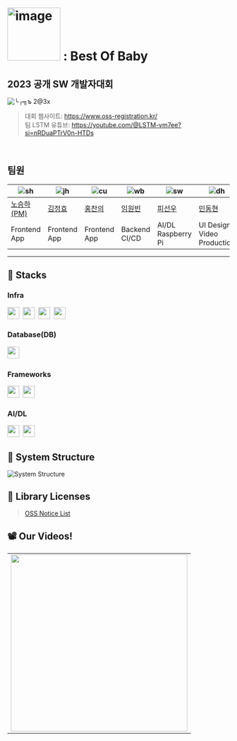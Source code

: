 # <img width="120" alt="image" src="https://github.com/LSTM2023/.github/assets/87134427/6dd0f374-364f-4077-9bdc-1a5105884bbe"> : Best Of Baby

## 2023 공개 SW 개발자대회

![└┌╗ъ 2@3x](https://github.com/LSTM2023/.github/assets/87134427/68e31f2f-1acb-4ae5-af64-415cf634b81a)

> 대회 웹사이트: https://www.oss-registration.kr/ <br>
> 팀 LSTM 유튜브: https://youtube.com/@LSTM-vm7ee?si=nRDuaPTrV0n-HTDs

<br>


## 팀원

| ![sh](https://github.com/LSTM2023/.github/assets/87134443/5e4a3ab9-3995-4788-a00e-6703f8427524) | ![jh](https://github.com/LSTM2023/.github/assets/87134443/02e46474-268e-4324-9098-c5ca189213a8) | ![cu](https://github.com/LSTM2023/.github/assets/87134443/04fdaa22-9bda-4902-a711-ffa96526dbd9) | ![wb](https://github.com/LSTM2023/.github/assets/87134443/df2ccbe5-18e0-4633-9a6b-c1033b72be43) | ![sw](https://github.com/LSTM2023/.github/assets/87134443/6abc05e7-7570-4fa3-b4b1-5dbcafae6059) | ![dh](https://github.com/LSTM2023/.github/assets/87134443/348d9def-1c2b-495b-b88f-17660ec182c9) |
| ----------------------------------------------------------------------------------------------- | ----------------------------------------------------------------------------------------------- | ----------------------------------------------------------------------------------------------- | ----------------------------------------------------------------------------------------------- | ----------------------------------------------------------------------------------------------- | ----------------------------------------------------------------------------------------------- |
| [노승하(PM)](https://github.com/seungha164)                                                     | [김정효](https://github.com/jjanghyo)                                                           | [홍찬의](https://github.com/hcu55)                                                              | [임원빈](https://github.com/Mmm2927)                                                            | [피선우](https://github.com/SunWoo98Pi)                                                         | [민동현](mailto:steven8060@naver.com)                                                           |
| Frontend<br/> App                                                                     | Frontend<br/> App                                                                    | Frontend<br/> App                                                                    | Backend<br/> CI/CD                                                 | AI/DL<br/> Raspberry Pi                                         | UI Design<br/> Video Production                                                                    |

---

## 🚀 Stacks

### Infra

<p>
  <img height=27em src="https://img.shields.io/badge/Raspberry Pi-A22846?style=flat&logo=Raspberry Pi&logoColor=white"/></a>&nbsp
  <img height=27em src="https://img.shields.io/badge/Amazon EC2-FF9900?style=flat&logo=Amazon EC2&logoColor=white"/></a>&nbsp
  <img height=27em src="https://img.shields.io/badge/Firebase Cloud Messaging-FFCA28?style=flat&logo=Firebase&logoColor=white"/></a>&nbsp
  <img height=27em src="https://img.shields.io/badge/Docker-2496ED?style=flat&logo=Docker&logoColor=white"/></a>&nbsp
</p>

### Database(DB)

<p>
  <img height=27em src="https://img.shields.io/badge/PostgreSQL-4169E1?style=flat&logo=PostgreSQL&logoColor=white"/></a>&nbsp
</p>

### Frameworks

<p>
  <img height=27em src="https://img.shields.io/badge/Django-092E20?style=flat&logo=Django&logoColor=white"/></a>&nbsp
  <img height=27em src="https://img.shields.io/badge/Flutter-02569B?style=flat&logo=Flutter&logoColor=white"/></a>&nbsp
</p>

### AI/DL

<p>
  <img height=27em src="https://img.shields.io/badge/PyTorch-EE4C2C?style=flat&logo=PyTorch&logoColor=white"/></a>&nbsp
  <img height=27em src="https://img.shields.io/badge/Ultralytics(YOLO)-071D49?style=flat&logo=YOLO&logoColor=white"/></a>
</p>

## 📀 System Structure

![System Structure](https://github.com/LSTM2023/BoB-AppPart/assets/99634832/900705e5-b8bc-4273-ad0a-3b87de79a058)

## :link: Library Licenses

> [OSS Notice List](https://github.com/LSTM2023/.github/blob/main/profile/oss_license.md)

## 📽️ Our Videos!

<table>
  <tbody>
    <tr>
      <td>
        <a href="https://www.youtube.com/watch?v=c2o72P_bTTw" title="Best of Baby - LSTM">
          <img align="center" src="https://img.youtube.com/vi/c2o72P_bTTw/0.jpg" width="400">
        </a>
    </tr>
  </tbody>
</table>
